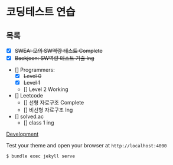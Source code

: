 # 코딩테스트 연습

## 목록
- [x] ~~SWEA: 모의 SW역량 테스트 Complete~~
- [x] ~~Baekjoon: SW역량 테스트 기출 Ing~~
- [] Programmers:
    - [x] ~~Level 0~~
    - [x] ~~Level 1~~
    - [] Level 2 Working
- [] Leetcode
    - [] 선형 자료구조 Complete
    - [] 비선형 자료구조 Ing
- [] solved.ac
    - [] class 1 ing


[Development](https://github.com/just-the-docs/just-the-docs#development)

Test your theme and open your browser at `http://localhost:4000`

```zsh
$ bundle exec jekyll serve
```